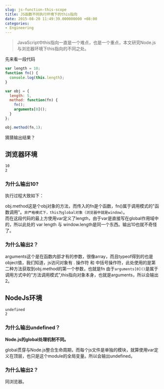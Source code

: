 ```yaml
---
slug: js-function-this-scope
title: JS函数不同执行环境下的this指向
date: 2015-08-20 11:49:39.000000000 +08:00
categories:
- Engineering
---
```

> JavaScript中this指向一直是一个难点，也是一个重点，本文研究Node.js与浏览器环境下this指向的不同之处。

先来看一段代码

```javascript
var length = 10;
function fn() {
  console.log(this.length);
}

var obj = {
  length: 5,
  method: function(fn) {
    fn();
    arguments[0]();
  }
};

obj.method(fn,1);
```

猜猜输出结果？

## 浏览器环境

```bash
10
2
```

### 为什么输出10?
执行过程大致如下：   

obj.method这是个obj对象的方法，而传入的fn是个函数，fn()属于调用模式的"函数调用"。`非严格模式下，this为global对象（浏览器中就是window）`。   
而在这段代码的最上方使用var定义了length，由于var是直接写在global作用域中的，所以此处的 var length 与 window.length是同一个东西。输出10也就不奇怪了。

### 为什么输出2？
arguments这个是在函数内部才有的参数，很像array，而且typeof得到的也是object值，我们知道，js访问对象有 . 操作符 和 中括号操作符，此处使用的是第二种方法获取到obj.method的第一个参数，也就是fn
由于`arguments[0]()`是属于调用方式中的“方法调用模式”,this指向对象本身，也就是arguments，所以会输出2。

## NodeJs环境

```bash
undefined
2
```
### 为什么输出undefined？

**Node.js的global处理机制不同。**

global贯穿与Node.js整合生命周期，而每个js文件是单独的模块，就算使用var定义在顶层，也只是这个module的全局变量。所以会输出undefined。

### 为什么输出2？
同浏览器。